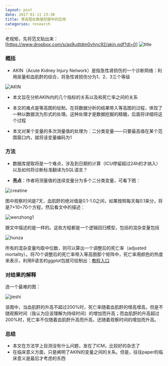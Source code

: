```yaml
---
layout: post
date: 2017-01-11 23:30
title: 等高图在数据挖掘中的应用
categories: research
---
```

老规矩，先将范文贴出来：[https://www.dropbox.com/s/as9udtdm0vhnc92/akin.pdf?dl=0]
![title](http://ocmk8pdgu.bkt.clouddn.com/e56348530f105c39c608afd0a7f8deec.png)

### 概括

- AKIN（Acute Kidney Injury Network）是指急性肾损伤的一个诊断网络：利用尿量和血肌酐的综合，将急性肾损伤分为1、2、3三个等级

![AKIN](http://ocmk8pdgu.bkt.clouddn.com/300e416d5c9b3bd27567b1a36eae56c9.png)

- 本文旨在分析AKIN内的几个指标的关系以及和死亡率之间的关系

- 本文的难点是等高图的绘制，在将数据分析的结果带入等高图的过程，体现了一种以数据流为形式的处理。这种处理才是数据挖掘的精髓，后面将详细将这个过程

- 本文对某个变量的多次测量值的处理为：二分类变量——只要最高值在某个范围窗口内，就将该变量编码为1

### 方法

- 数据库提取将是一个难点，涉及到日期的计算（ICU停留超过24h的才纳入）以及如何将诊断标准翻译为SQL语言？

- **亮点**：作者将测量值的连续变量分为多个二分类变量，可看下图：

![creatine](http://ocmk8pdgu.bkt.clouddn.com/0f30ba823e1c1e75367bc5ccfdc48676.png)

图中观察时间是7天，血肌酐的绝对值是0.1-1.0之间，如果按照每天每0.1来分，将是7×10=70个方程，然后看文中的描述：

![wenzhong1](http://ocmk8pdgu.bkt.clouddn.com/b5ceb8019ee372d45a97db80b8ae097b.png)

跟文中描述的是一样的。这些方程都是一个逻辑回归模型，包括的混杂变量包括

![hunza](http://ocmk8pdgu.bkt.clouddn.com/5f4f8fedbec17efca1aa25c2b92b7bec.png)

所有的混杂变量均取中位数，则可以算出一个调整后的死亡率（adjusted mortality）。将70个调整后的死亡率带入等高图那个矩阵中，死亡率用颜色的热度来表示，利用R语言的ggplot包就可绘制出：[教程入口](https://www.r-statistics.com/2016/07/using-2d-contour-plots-within-ggplot2-to-visualize-relationships-between-three-variables/)

### 对结果的解释

选一个最难的图：

![jieshi](http://ocmk8pdgu.bkt.clouddn.com/d86e59e99df190d8bbab81bdd4a0b4a9.png)

该图中，当血肌酐的升高不超过200%时，死亡率随着血肌酐的增高增高，但是不随观察时间（我认为应该理解为持续时间）的增加而升高；而血肌酐的升高超过200%时，死亡率不仅随着血肌酐升高而升高，还随着观察时间的增加而升高。

### 总结

- 本文在方法学上目测没有什么问题，发在了ICM，比较好的杂志了
- 在临床意义方面，只是阐明了AKIN的变量之间的关系。但是，往往paper的临床意义是最后才考虑的东西
